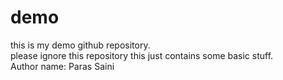 # demo
this is my demo github repository.<br>
please ignore this repository this just contains some basic stuff. 
<br> Author name: Paras Saini
